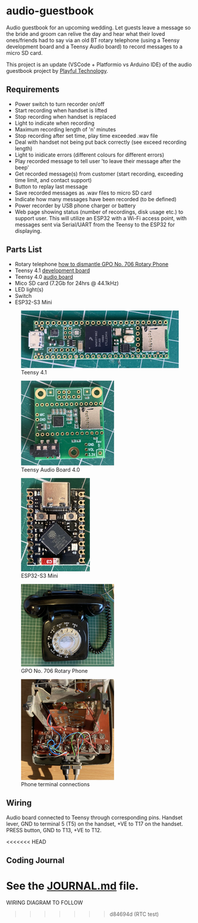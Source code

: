 # audio-guestbook
Audio guestbook for an upcoming wedding.  Let guests leave a message so the bride and groom can relive the day and hear what their loved ones/friends had to say via an old BT rotary telephone (using a Teensy development board and a Teensy Audio board) to record messages to a micro SD card.

This project is an update (VSCode + Platformio vs Arduino IDE) of the audio guestbook project by [Playful Technology](https://github.com/playfultechnology/audio-guestbook).

## Requirements
- Power switch to turn recorder on/off
- Start recording when handset is lifted
- Stop recording when handset is replaced
- Light to indicate when recording
- Maximum recording length of 'n' minutes
- Stop recording after set time, play time exceeded .wav file
- Deal with handset not being put back correctly (see exceed recording length)
- Light to inidicate errors (different colours for different errors)
- Play recorded message to tell user 'to leave their message after the beep'
- Get recorded message(s) from customer (start recording, exceeding time limit, and contact support)
- Button to replay last message
- Save recorded messages as .wav files to micro SD card
- Indicate how many messages have been recorded (to be defined)
- Power recorder by USB phone charger or battery
- Web page showing status (number of recordings, disk usage etc.) to support user. This will utilize an ESP32 with a Wi-Fi access point, with messages sent via Serial/UART from the Teensy to the ESP32 for displaying.

## Parts List
- Rotary telephone [how to dismantle GPO No. 706 Rotary Phone](https://www.britishtelephones.com/t706dismantle.htm)
- Teensy 4.1 [development board](https://www.pjrc.com/teensy/pinout.html)
- Teensy 4.0 [audio board](https://www.pjrc.com/store/teensy3_audio.html)
- Mico SD card (7.2Gb for 24hrs @ 44.1kHz)
- LED light(s)
- Switch
- ESP32-S3 Mini

<figure>
  <img
  src="./images/teensy4-1.jpeg"
  alt="Teensy 4.1 Development Board">
  <figcaption>Teensy 4.1</figcaption>
</figure>

<figure>
  <img
  src="./images/teensy-audio.jpeg"
  alt="Teensy 4.0 Audio Board">
  <figcaption>Teensy Audio Board 4.0</figcaption>
</figure>

<figure>
  <img
  src="./images/esp32-s3-mini.jpeg"
  alt="ESP32-S3 Mini Development Board">
  <figcaption>ESP32-S3 Mini</figcaption>
</figure>

<figure>
  <img
  src="./images/phone.png"
  alt="GPO No. 706 Rotary Phone">
  <figcaption>GPO No. 706 Rotary Phone</figcaption>
</figure>

<figure>
  <img
  src="./images/connections.jpeg"
  alt="Phone terminal connections">
  <figcaption>Phone terminal connections</figcaption>
</figure>

## Wiring
Audio board connected to Teensy through corresponding pins.  Handset lever, GND to terminal 5 (T5) on the handset, +VE to T17 on the handset. PRESS button, GND to T13, +VE to T12.

<<<<<<< HEAD
## Coding Journal
See the [JOURNAL.md](JOURNAL.md) file.
=======
WIRING DIAGRAM TO FOLLOW
>>>>>>> d84694d (RTC test)
